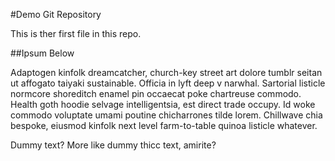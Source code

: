 #Demo Git Repository

This is ther first file in this repo.

##Ipsum Below

Adaptogen kinfolk dreamcatcher, church-key street art dolore 
tumblr seitan ut affogato taiyaki sustainable. Officia in lyft 
deep v narwhal. Sartorial listicle normcore shoreditch enamel 
pin occaecat poke chartreuse commodo. Health goth hoodie selvage 
intelligentsia, est direct trade occupy. Id woke commodo voluptate 
umami poutine chicharrones tilde lorem. Chillwave chia bespoke, 
eiusmod kinfolk next level farm-to-table quinoa listicle whatever.

Dummy text? More like dummy thicc text, amirite?

